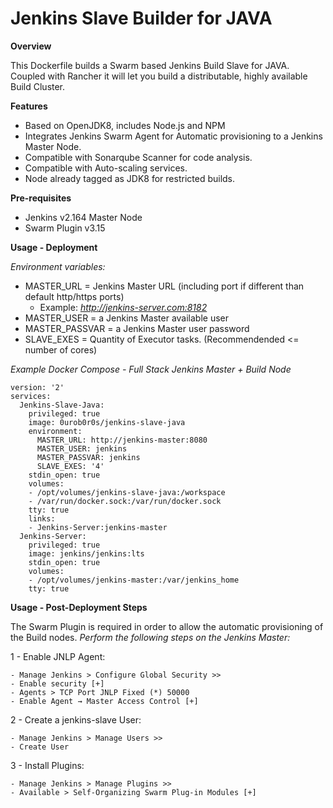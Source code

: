 # Jenkins Slave Builder for JAVA
 
**Overview**

This Dockerfile builds a Swarm based Jenkins Build Slave for JAVA.
Coupled with Rancher it will let you build a distributable, highly available Build Cluster.

**Features**

- Based on OpenJDK8, includes Node.js and NPM
- Integrates Jenkins Swarm Agent for Automatic provisioning to a Jenkins Master Node.
- Compatible with Sonarqube Scanner for code analysis.
- Compatible with Auto-scaling services.
- Node already tagged as JDK8 for restricted builds.

**Pre-requisites**

- Jenkins v2.164 Master Node
- Swarm Plugin v3.15

**Usage - Deployment**

*Environment variables:*

- MASTER_URL = Jenkins Master URL (including port if different than default http/https ports)
  - Example: *http://jenkins-server.com:8182*
- MASTER_USER = a Jenkins Master available user
- MASTER_PASSVAR = a Jenkins Master user password
- SLAVE_EXES = Quantity of Executor tasks. (Recommendended <= number of cores)

*Example Docker Compose - Full Stack Jenkins Master + Build Node*

```
version: '2'
services:
  Jenkins-Slave-Java:
    privileged: true
    image: 0urob0r0s/jenkins-slave-java
    environment:
      MASTER_URL: http://jenkins-master:8080
      MASTER_USER: jenkins
      MASTER_PASSVAR: jenkins
      SLAVE_EXES: '4'
    stdin_open: true
    volumes:
    - /opt/volumes/jenkins-slave-java:/workspace
    - /var/run/docker.sock:/var/run/docker.sock
    tty: true
    links:
    - Jenkins-Server:jenkins-master
  Jenkins-Server:
    privileged: true
    image: jenkins/jenkins:lts
    stdin_open: true
    volumes:
    - /opt/volumes/jenkins-master:/var/jenkins_home
    tty: true
```

**Usage - Post-Deployment Steps**

The Swarm Plugin is required in order to allow the automatic provisioning of the Build nodes.
*Perform the following steps on the Jenkins Master:*

1 - Enable JNLP Agent:

	- Manage Jenkins > Configure Global Security >>
	- Enable security [+]
	- Agents > TCP Port JNLP Fixed (*) 50000
	- Enable Agent → Master Access Control [+]

2 - Create a jenkins-slave User:

	- Manage Jenkins > Manage Users >>
	- Create User
  
3 - Install Plugins:

	- Manage Jenkins > Manage Plugins >>
	- Available > Self-Organizing Swarm Plug-in Modules [+]
